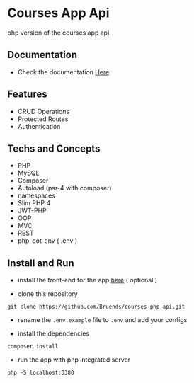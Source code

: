 # Courses App Api
php version of the courses app api

## Documentation
- Check the documentation [Here](docs/Readme.md)

## Features
- CRUD Operations
- Protected Routes
- Authentication

## Techs and Concepts
- PHP
- MySQL
- Composer
- Autoload (psr-4 with composer)
- namespaces
- Slim PHP 4
- JWT-PHP
- OOP
- MVC
- REST
- php-dot-env ( .env )

## Install and Run
- install the front-end for the app [here](https://github.com/Bruends/courses-app-ui) ( optional )

- clone this repository
```
git clone https://github.com/Bruends/courses-php-api.git
```

- rename the `.env.example` file to `.env` and add your configs

- install the dependencies
```
composer install
```

- run the app with php integrated server
```
php -S localhost:3380
```
